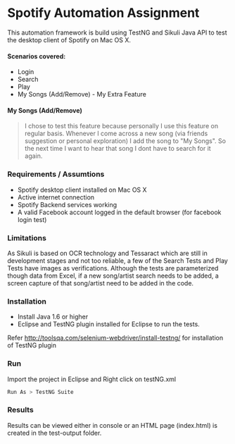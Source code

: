 # Spotify Automation Assignment

This automation framework is build using TestNG and Sikuli Java API to test the desktop client of Spotify on Mac OS X.

#### Scenarios covered:
- Login
- Search
- Play
- My Songs (Add/Remove) - My Extra Feature 

#### My Songs (Add/Remove) 

> I chose to test this feature because personally I use this feature on regular basis. Whenever I come across a new song (via friends suggestion or personal exploration) I add the song to "My Songs". So the next time I want to hear that song I dont have to search for it again.

### Requirements / Assumtions
* Spotify desktop client installed on Mac OS X
* Active internet connection
* Spotify Backend services working
* A valid Facebook account logged in the default browser (for facebook login test)

### Limitations
As Sikuli is based on OCR technology and Tessaract which are still in development stages and not too reliable, a few of the Search Tests and Play Tests have images as verifications. Although the tests are parameterized though data from Excel, if a new song/artist search needs to be added, a screen capture of that song/artist need to be added in the code.

### Installation

* Install Java 1.6 or higher
* Eclipse and TestNG plugin installed for Eclipse to run the tests.

Refer http://toolsqa.com/selenium-webdriver/install-testng/ for installation of TestNG plugin

### Run
Import the project in Eclipse and Right click on testNG.xml 
```sh
Run As > TestNG Suite
```
### Results

Results can be viewed either in console or an HTML page (index.html) is created in the test-output folder.